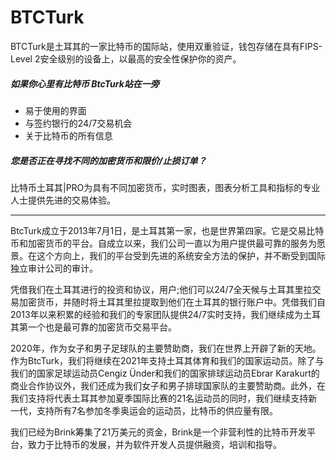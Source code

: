 # BTCTurk

BTCTurk是土耳其的一家比特币的国际站，使用双重验证，钱包存储在具有FIPS-Level 2安全级别的设备上，以最高的安全性保护你的资产。

##### 如果你心里有比特币 BtcTurk站在一旁

- 易于使用的界面
- 与签约银行的24/7交易机会
- 关于比特币的所有信息

##### 您是否正在寻找不同的加密货币和限价/止损订单？

比特币土耳其|PRO为具有不同加密货币，实时图表，图表分析工具和指标的专业人士提供先进的交易体验。

---

BtcTurk成立于2013年7月1日，是土耳其第一家，也是世界第四家。它是交易比特币和加密货币的平台。自成立以来，我们公司一直以为用户提供最可靠的服务为愿景。在这个方向上，我们的平台受到先进的系统安全方法的保护，并不断受到国际独立审计公司的审计。

凭借我们在土耳其进行的投资和协议，用户;他们可以24/7全天候与土耳其里拉交易加密货币，并随时将土耳其里拉提取到他们在土耳其的银行账户中。凭借我们自2013年以来积累的经验和我们的专家团队提供24/7实时支持，我们继续成为土耳其第一个也是最可靠的加密货币交易平台。

2020年，作为女子和男子足球队的主要赞助商，我们在世界上开辟了新的天地。作为BtcTurk，我们将继续在2021年支持土耳其体育和我们的国家运动员。除了与我们的国家足球运动员Cengiz Ünder和我们的国家排球运动员Ebrar Karakurt的商业合作协议外，我们还成为我们女子和男子排球国家队的主要赞助商。此外，在我们支持将代表土耳其参加夏季国际比赛的21名运动员的同时，我们继续支持新一代，支持所有7名参加冬季奥运会的运动员，比特币的供应量有限。

我们已经为Brink筹集了21万美元的资金，Brink是一个非营利性的比特币开发平台，致力于比特币的发展，并为软件开发人员提供融资，培训和指导。
